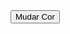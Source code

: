<!DOCTYPE html>
<html>
<head>
    <title>Mudar Cor de Fundo</title>
    <script src="https://code.jquery.com/jquery-3.6.0.min.js"></script>
    <script>
        $(document).ready(function(){
            $("#mudarCorBtn").click(function(){
                var cores = ["red", "blue", "green", "yellow", "purple", "orange"];
                var corAleatoria = cores[Math.floor(Math.random() * cores.length)];
                $("body").css("background-color", corAleatoria);
            });
        });
    </script>
</head>
<body>
    <button id="mudarCorBtn">Mudar Cor</button>
</body>
</html>
